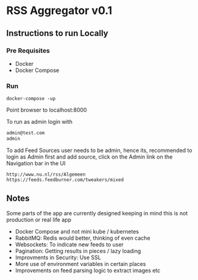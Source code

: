 # RSS Aggregator v0.1

## Instructions to run Locally

### Pre Requisites

 - Docker
 - Docker Compose

### Run

`docker-compose -up`

  Point browser to localhost:8000

  To run as admin login with
  ```bash
  admin@test.com
  admin
  ```

  To add Feed Sources user needs to be admin, hence its,
  recommended to login as Admin first and add source,
  click on the Admin link on the Navigation bar in the UI

  `http://www.nu.nl/rss/Algemeen`
  `https://feeds.feedburner.com/tweakers/mixed`

## Notes

  Some parts of the app are currently designed keeping in mind this is not production or real life app
  - Docker Compose and not mini kube / kubernetes
  - RabbitMQ: Redis would better, thinking of even cache
  - Websockets: To indicate new feeds to user
  - Pagination: Getting results in pieces / lazy loading
  - Improvments in Security: Use SSL
  - More use of environment variables in certain places
  - Improvements on feed parsing logic to extract images etc
